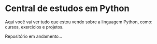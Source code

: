 # Central de estudos em Python

Aqui você vai ver tudo que estou vendo sobre a linguagem Python, como: cursos, exercicios e projetos.

Repositório em andamento...